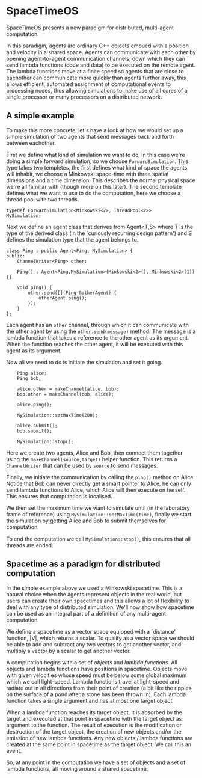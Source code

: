 # SpaceTimeOS

SpaceTimeOS presents a new paradigm for distributed, multi-agent computation.

In this paradigm, agents are ordinary C++ objects embued with a position and velocity in a shared space. Agents can communicate with each other by opening agent-to-agent communication channels, down which they can send lambda functions (code and data) to be executed on the remote agent. The lambda functions move at a finite speed so agents that are close to eachother can communicate more quickly than agents further away, this allows efficient, automated assignment of computational events to processing nodes, thus allowing simulations to make use of all cores of a single processor or many processors on a distributed network.

## A simple example

To make this more concrete, let's have a look at how we would set up a simple simulation of two agents that send messages back and forth between eachother.

First we define what kind of simulation we want to do. In this case we're doing a simple forward simulation, so we choose `ForwardSimulation`. This type takes two templetes, the first defines what kind of space the agents will inhabit, we choose a Minkowski space-time with three spatial dimensions and a time dimension. This describes the normal physical space we're all familiar with (though more on this later). The second template defines what we want to use to do the computation, here we choose a thread pool with two threads.
```
typedef ForwardSimulation<Minkowski<2>, ThreadPool<2>>      MySimulation;
```

Next we define an agent class that derives from Agent<T,S> where T is the type of the derived class (in the `curiously recurring design pattern') and S defines the simulation type that the agent belongs to.
```
class Ping : public Agent<Ping, MySimulation> {
public:
    ChannelWriter<Ping> other;

    Ping() : Agent<Ping,MySimulation>(Minkowski<2>(), Minkowski<2>(1)) {}

    void ping() {
        other.send([](Ping &otherAgent) {
            otherAgent.ping();
        });
    }
};
```
Each agent has an `other` channel, through which it can communicate with the other agent by using the `other.send(message)` method. The message is a lambda function that takes a reference to the other agent as its argument. When the function reaches the other agent, it will be executed with this agent as its argument.

Now all we need to do is initiate the simulation and set it going.
```
    Ping alice;
    Ping bob;

    alice.other = makeChannel(alice, bob);
    bob.other = makeChannel(bob, alice);

    alice.ping();

    MySimulation::setMaxTime(200);

    alice.submit();
    bob.submit();

    MySimulation::stop();

```
Here we create two agents, Alice and Bob, then connect them together using the `makeChannel(source,target)` helper function. This returns a `ChannelWriter` that can be used by `source` to send messages.

Finally, we initiate the communication by calling the `ping()` method on Alice. Notice that Bob can never directly get a smart pointer to Alice, he can only send lambda functions to Alice, which Alice will then execute on herself. This ensures that computation is localised.

We then set the maximum time we want to simulate until (in the laboratory frame of reference) using `MySimulation::setMaxTime(time)`, finally we start the simulation by getting Alice and Bob to submit themselves for computation.

To end the computation we call `MySimulation::stop()`, this ensures that all threads are ended.

## 


## Spacetime as a paradigm for distributed computation

In the simple example above we used a Minkowski spacetime. This is a natural choice when the agents represent objects in the real world, but users can create their own spacetimes and this allows a lot of flexibility to deal with any type of distributed simulation. We'll now show how spacetime can be used as an integral part of a definition of any multi-agent computation.

We define a spacetime as a vector space equipped with a `distance' function, |V|, which returns a scalar. To qualify as a vector space we should be able to add and subtract any two vectors to get another vector, and multiply a vector by a scalar to get another vector.

A computation begins with a set of *objects* and *lambda functions*. All objects and lambda functions have positions in spacetime. Objects move with given velocities whose speed must be below some global maximum which we call light-speed. Lambda functions travel at light-speed and radiate out in all directions from their point of creation (a bit like the ripples on the surface of a pond after a stone has been thrown in). Each lambda function takes a single argument and has at most one target object.

When a lambda function reaches its target object, it is absorbed by the target and executed at that point in spacetime with the target object as argument to the function. The result of execution is the modification or destruction of the target object, the creation of new objects and/or the emission of new lambda functions. Any new objects / lambda functions are created at the same point in spacetime as the target object. We call this an event.

So, at any point in the computation we have a set of objects and a set of lambda functions, all moving around a shared spacetime.